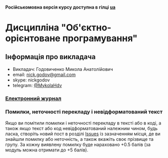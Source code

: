 #### Російськомовна версія курсу доступна в гілці [ua](https://github.com/MykolaHodovychenko/oop/tree/ua)

# Дисципліна "Об'єктно-орієнтоване програмування"

## Інформація про викладача
- Викладач: Годовиченко Микола Анатолійович
- email: nick.godov@gmail.com
- skype: nickgodov
- telegram: [@MykolaHdv](https://t.me/MykolaHdv)

### [Електронний журнал](http://opu.ua)

### Помилки, неточності перекладу і невідформатований текст

Якщо ви помітили помилки і неточності перекладу в тексті або в коді, а також якщо текст або код невідформатований належним чином, будь ласка, створіть новий пост в розділі [Issues](https://github.com/MykolaHodovychenko/oop/issues) із зазначенням місця, де ви знайшли помилку або неточність, а також вкажіть своє прізвище та групу. За кожну виявлену помилку буде нараховано +0.5 балів (за модуль можна отримати до +5 балів).
